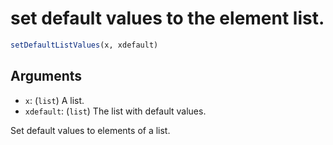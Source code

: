 # set default values to the element list.

```r
setDefaultListValues(x, xdefault)
```

## Arguments

- `x`: (`list`) A list.
- `xdefault`: (`list`) The list with default values.

Set default values to elements of a list.
